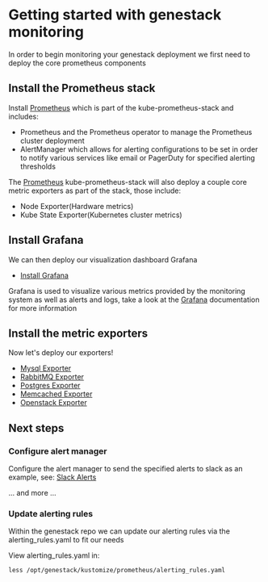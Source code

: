 # Getting started with genestack monitoring

In order to begin monitoring your genestack deployment we first need to deploy the core prometheus components

## Install the Prometheus stack

Install [Prometheus](prometheus.md) which is part of the kube-prometheus-stack and includes:

* Prometheus and the Prometheus operator to manage the Prometheus cluster deployment
* AlertManager which allows for alerting configurations to be set in order to notify various services like email or PagerDuty for specified alerting thresholds

The [Prometheus](prometheus.md) kube-prometheus-stack will also deploy a couple core metric exporters as part of the stack, those include:

* Node Exporter(Hardware metrics)
* Kube State Exporter(Kubernetes cluster metrics)

## Install Grafana

We can then deploy our visualization dashboard Grafana

* [Install Grafana](grafana.md)

Grafana is used to visualize various metrics provided by the monitoring system as well as alerts and logs, take a look at the [Grafana](https://grafana.com/) documentation for more information

## Install the metric exporters

Now let's deploy our exporters!

* [Mysql Exporter](prometheus-mysql-exporter.md)
* [RabbitMQ Exporter](prometheus-rabbitmq-exporter.md)
* [Postgres Exporter](prometheus-postgres-exporter.md)
* [Memcached Exporter](prometheus-memcached-exporter.md)
* [Openstack Exporter](prometheus-openstack-metrics-exporter.md)

## Next steps

### Configure alert manager

Configure the alert manager to send the specified alerts to slack as an example, see: [Slack Alerts](alertmanager-slack.md)

... and more ...

### Update alerting rules

Within the genestack repo we can update our alerting rules via the alerting_rules.yaml to fit our needs

View alerting_rules.yaml in:

``` shell
less /opt/genestack/kustomize/prometheus/alerting_rules.yaml
```
